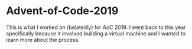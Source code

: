 # Advent-of-Code-2019
This is what I worked on (belatedly) for AoC 2019. I went back to this year specifically because it involved building a virtual machine and I wanted to learn more about the process. 
